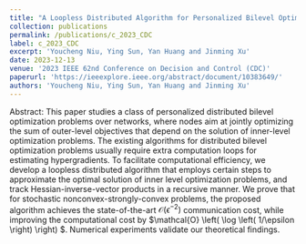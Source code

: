 ```yaml
---
title: "A Loopless Distributed Algorithm for Personalized Bilevel Optimization"
collection: publications
permalink: /publications/c_2023_CDC
label: c_2023_CDC
excerpt: 'Youcheng Niu, Ying Sun, Yan Huang and Jinming Xu'
date: 2023-12-13
venue: '2023 IEEE 62nd Conference on Decision and Control (CDC)'
paperurl: 'https://ieeexplore.ieee.org/abstract/document/10383649/'
authors: 'Youcheng Niu, Ying Sun, Yan Huang and Jinming Xu'
---
```


Abstract: This paper studies a class of personalized distributed bilevel optimization problems over networks, where nodes aim at jointly optimizing the sum of outer-level objectives that depend on the solution of inner-level optimization problems. The existing algorithms for distributed bilevel optimization problems usually require extra computation loops for estimating hypergradients. To facilitate computational efficiency, we develop a loopless distributed algorithm that employs certain steps to approximate the optimal solution of inner level optimization problems, and track Hessian-inverse-vector products in a recursive manner. We prove that for stochastic nonconvex-strongly-convex problems, the proposed algorithm achieves the state-of-the-art $\mathcal{O} \left( \epsilon ^{-2} \right)$ communication cost, while improving the computational cost by $\mathcal{O} \left( \log \left( 1/\epsilon \right) \right) $. Numerical experiments validate our theoretical findings.
